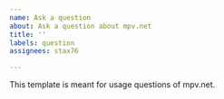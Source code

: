 ```yaml
---
name: Ask a question
about: Ask a question about mpv.net
title: ''
labels: question
assignees: stax76

---
```


This template is meant for usage questions of mpv.net.
